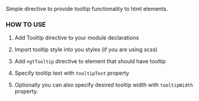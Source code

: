Simple directive to provide tooltip functionality to html elements.

### HOW TO USE

1. Add Tooltip directive to your module declarations
2. Import tooltip style into you styles (if you are using scss)
3. Add `ngtTooltip` directive to element that should have tooltip
4. Specify tooltip text with `tooltipText` property

5. Optionally you can also specify desired tooltip width with `tooltipWidth` property.
